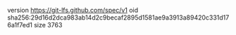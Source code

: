 version https://git-lfs.github.com/spec/v1
oid sha256:29d16d2dca983ab14d2c9becaf2895d1581ae9a3913a89420c331d176a1f7ed1
size 3763
